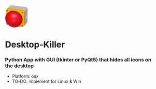 <img src="button.png" alt="button" width="75" align="center"/> 

# Desktop-Killer

### Python App with GUI (tkinter or PyQt5) that hides all icons on the desktop

- Platform: osx
- TO-DO: implement for Linux & Win
